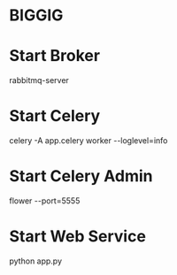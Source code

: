 # BIGGIG 

# Start Broker 
rabbitmq-server

# Start Celery
celery -A app.celery worker --loglevel=info

# Start Celery Admin 
flower --port=5555  

# Start Web Service 
python app.py 

